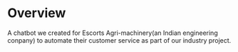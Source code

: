 # Overview 
A chatbot we created for Escorts Agri-machinery(an Indian engineering conpany) to automate their customer service as part of our industry project.
